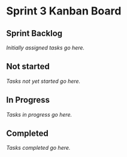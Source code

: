# Sprint 3 Kanban Board

## Sprint Backlog

_Initially assigned tasks go here._

## Not started

_Tasks not yet started go here._

## In Progress

_Tasks in progress go here._

## Completed

_Tasks completed go here._

